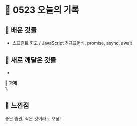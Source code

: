 # 🧸 0523 오늘의 기록
## 💙 배운 것들
* 스프린트 회고 / JavaScript 정규표현식, promise, async, await

## 💚 새로 깨달은 것들
* 

**📍 과제**   
1.   
 
## 💜 느낀점
좋은 습관, 작은 것이라도 보상!

